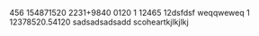 456
154871520
2231+9840
0120
1
12465
12dsfdsf
weqqweweq
1
12378520.54120
sadsadsadsadd
scoheartkjlkjlkj